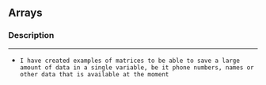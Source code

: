 <!-- HEADINGS -->

## Arrays

### Description
---

- `I have created examples of matrices to be able to save a large amount of data in a single variable, be it phone numbers, names or other data that is available at the moment`